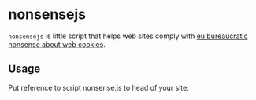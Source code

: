 # nonsensejs

`nonsensejs` is little script that helps web sites comply with [eu bureaucratic nonsense about web cookies](http://www.theeucookielaw.com/).

## Usage

Put reference to script nonsense.js to head of your site:

  <link rel="css" href="nonsense.css" />
  <script type="text/javascript" src="nonsense.js" />

Inside body create tag with id `nonsense_root`:

    <div id="nonsense_root"
         data-annoyer-enabled="yes">
       <div>
         This site wants to use cookies to improve user experience. Do you agree?     
         <button data-action='agree' class="nonsense-btn nonsense-yes">
           OK, no prob</button>
         <button data-action='refuse'class="nonsense-btn nonsense-no">
           No way!</button>
      </div>
    </div>

## Parameters

Optional parameters are passed via `data-` html5 attributes on `nonsense_root` element.

Recognised optional parameters are:

| Parameter | Default | Comment|
|---------- | ------- |--------|
| `data-cookie-name` | "nonsense" | Name of cookie to set. Cookie  will get value `agreed` or `disagree` according to users action.|
| `data-cookie-duration` | 356 * 30 | Validity period of cookie. Default is 30 years |
| `data-annoyer-enabled` | "yes" | If `yes`, annoyer will be launched every `data-annoyer-delay` miliseconds. |
| `data-annoyer-delay` | 15000 | Time among annoyer bursts in miliseconds. Default is every 15s |
| `data-on-previous-agree`| null | Global function that will be called if user agreed on terms. Typically one puts tracking initialisation code here. |



## Minification

The source code is annotated with additional type information to help google closure compiler with
optimization.

To install google closure compiler, use `bower install`:

    bower install

And finally minify with google closure compiler:

    java -jar /bower_components/closure-compiler/compiler.jar \
           --output_wrapper "(function() {%output%})();" \
           --compilation_level=ADVANCED_OPTIMIZATIONS \
           --use_types_for_optimization js/nonsense.js \
           --js_output_file js/nonsense.min.js

To spare typing, there is a helper script named `minify.sh` which executes
all the necessary minification steps.
